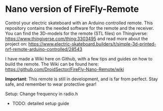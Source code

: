 # Nano version of FireFly-Remote

Control your electric skateboard with an Arduino controlled remote. This repository contains the needed software for the remote and the receiver. You can find the 3D-models for the remote (STL files) on Thingiverse: https://www.thingiverse.com/thing:3303495 and read more about the project on: https://www.electric-skateboard.builders/t/simple-3d-printed-nrf-remote-arduino-controlled/28543

I have made a Wiki here on Github, with a few tips and guides on how to build the remote. The Wiki can be found here: https://github.com/DroidSector/FireFly-Nano-Remote/wiki

**Important**: This remote is still in development, and is far from perfect. Stay safe, and remember to wear protective gear!

Setup:
Change frequency in radio.h
* TODO: detailed setup guide
